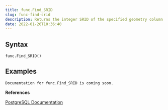 ```yaml
---
title: func.Find_SRID
slug: func-find-srid
description: Returns the integer SRID of the specified geometry column
date: 2022-01-26T10:36:40
---
```



## Syntax



```
func.Find_SRID()
```


## Examples



```
Documentation for func.Find_SRID is coming soon.
```


**References**


[PostgreSQL Documentation](https://postgis.net/docs/Find_SRID.html)


